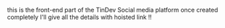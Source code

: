 this is the front-end part of the TinDev Social media platform once created completely I'll give all the details with hoisted link !!
